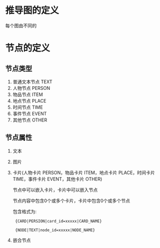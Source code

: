# 推导图的定义

每个图由不同的

# 节点的定义

## 节点类型
1. 普通文本节点 TEXT
2. 人物节点 PERSON
3. 物品节点 ITEM
4. 地点节点 PLACE
5. 时间节点 TIME
6. 事件节点 EVENT
7. 其他节点 OTHER

## 节点属性
1. 文本
2. 图片
3. 卡片(人物卡片 PERSON，物品卡片 ITEM，地点卡片 PLACE，时间卡片 TIME，事件卡片 EVENT，其他卡片 OTHER)
    
    节点中可以嵌入卡片，卡片中可以嵌入节点

    节点内容中包含0个或多个卡片，卡片中包含0个或多个节点

    包含格式为:
    
        {CARD|PERSION|card_id=xxxxx|CARD_NAME}
      
        {NODE|TEXT|node_id=xxxxx|NODE_NAME}

4. 嵌合节点

